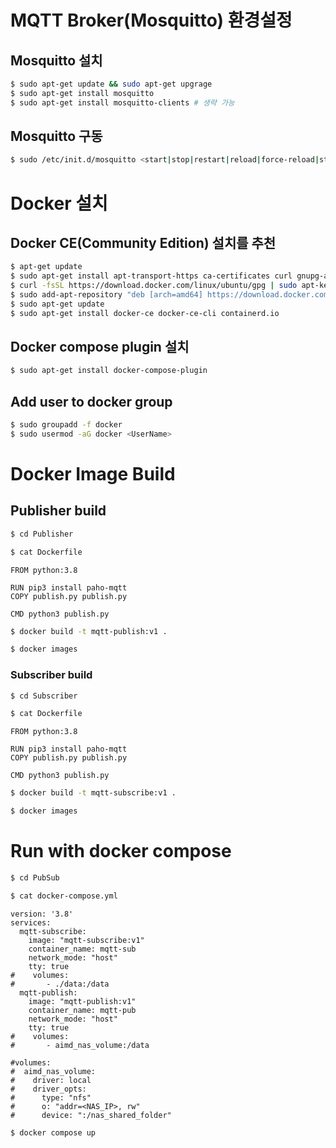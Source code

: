 # MQTT Broker(Mosquitto) 환경설정
## Mosquitto 설치
```sh
$ sudo apt-get update && sudo apt-get upgrage
$ sudo apt-get install mosquitto
$ sudo apt-get install mosquitto-clients # 생략 가능
```

## Mosquitto 구동
```sh
$ sudo /etc/init.d/mosquitto <start|stop|restart|reload|force-reload|status>
```

# Docker 설치
## Docker CE(Community Edition) 설치를 추천
```sh
$ apt-get update
$ sudo apt-get install apt-transport-https ca-certificates curl gnupg-agent software-properties-common
$ curl -fsSL https://download.docker.com/linux/ubuntu/gpg | sudo apt-key add -
$ sudo add-apt-repository "deb [arch=amd64] https://download.docker.com/linux/ubuntu $(lsb_release -cs) stable"
$ sudo apt-get update
$ sudo apt-get install docker-ce docker-ce-cli containerd.io
```
## Docker compose plugin 설치
```sh
$ sudo apt-get install docker-compose-plugin
```

## Add user to docker group
```sh
$ sudo groupadd -f docker
$ sudo usermod -aG docker <UserName>
```

# Docker Image Build
## Publisher build
```sh
$ cd Publisher
```

```sh
$ cat Dockerfile
```
```
FROM python:3.8

RUN pip3 install paho-mqtt
COPY publish.py publish.py

CMD python3 publish.py
```

```sh
$ docker build -t mqtt-publish:v1 .
```

```sh
$ docker images
```

### Subscriber build
```sh
$ cd Subscriber
```

```sh
$ cat Dockerfile
```

```
FROM python:3.8

RUN pip3 install paho-mqtt
COPY publish.py publish.py

CMD python3 publish.py
```

```sh
$ docker build -t mqtt-subscribe:v1 .
```

```sh
$ docker images
```

# Run with docker compose

```sh
$ cd PubSub
```

```sh
$ cat docker-compose.yml
```
```
version: '3.8'
services:
  mqtt-subscribe:
    image: "mqtt-subscribe:v1"
    container_name: mqtt-sub
    network_mode: "host"
    tty: true
#    volumes:
#       - ./data:/data
  mqtt-publish:
    image: "mqtt-publish:v1"
    container_name: mqtt-pub
    network_mode: "host"
    tty: true
#    volumes:
#       - aimd_nas_volume:/data

#volumes:
#  aimd_nas_volume:
#    driver: local
#    driver_opts:
#      type: "nfs"
#      o: "addr=<NAS_IP>, rw"
#      device: ":/nas_shared_folder"

```


``` sh
$ docker compose up
```
